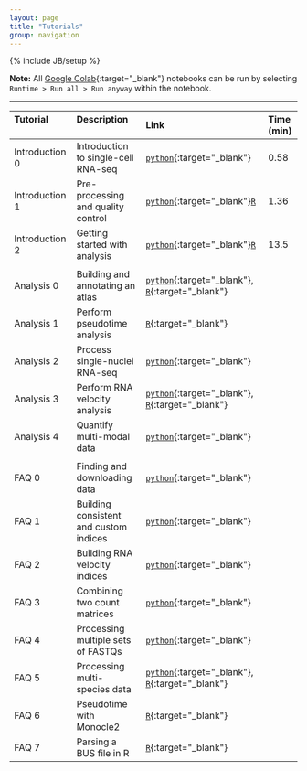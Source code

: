```yaml
---
layout: page
title: "Tutorials"
group: navigation
---
```


{% include JB/setup %}

**Note:** All [Google Colab](https://colab.research.google.com/notebooks/basic_features_overview.ipynb){:target="_blank"} notebooks can be run by selecting `Runtime > Run all > Run anyway` within the notebook.

---

| Tutorial &nbsp; &nbsp; &nbsp; &nbsp; &nbsp; &nbsp; &nbsp; &nbsp; &nbsp; &nbsp; | Description &nbsp; &nbsp; &nbsp; &nbsp; &nbsp; &nbsp; &nbsp; &nbsp; &nbsp; &nbsp;| Link &nbsp; &nbsp; &nbsp; &nbsp; &nbsp; &nbsp; &nbsp; &nbsp; &nbsp; &nbsp; | Time (min) |
|:-----|:------------|:---------|:----------|
|Introduction 0 | Introduction to single-cell RNA-seq | [`python`](https://colab.research.google.com/github/pachterlab/kallistobustools/blob/master/notebooks/Introduction_single_cell_RNA_seq.ipynb){:target="_blank"} | 0.58
|Introduction 1 | Pre-processing and quality control| [`python`](https://colab.research.google.com/github/pachterlab/kallistobustools/blob/master/notebooks/kb_1_minute_intro.ipynb){:target="_blank"}[`R`](https://colab.research.google.com/github/pachterlab/kallistobustools/blob/master/notebooks/kb_QC.ipynb) | 1.36
|Introduction 2 | Getting started with analysis | [`python`](https://colab.research.google.com/github/pachterlab/kallistobustools/blob/master/notebooks/kb_standard.ipynb){:target="_blank"}[`R`](https://colab.research.google.com/github/pachterlab/kallistobustools/blob/master/notebooks/kb_basic_analysis.ipynb)  | 13.5
||||
|Analysis 0 | Building and annotating an atlas | [`python`](https://colab.research.google.com/github/pachterlab/kallistobustools/blob/master/notebooks/kb_atlas_annotation_Scanpy.ipynb){:target="_blank"}, [`R`](https://colab.research.google.com/github/pachterlab/kallistobustools/blob/master/notebooks/kb_atlas_annotation_Seurat.ipynb){:target="_blank"} |
| Analysis 1 | Perform pseudotime analysis | [`R`](https://colab.research.google.com/github/pachterlab/kallistobustools/blob/master/notebooks/kb_slingshot.ipynb#scrollTo=Thbf0wBfnMb_){:target="_blank"}|
| Analysis 2 | Process single-nuclei RNA-seq | [`python`](https://colab.research.google.com/github/pachterlab/kallistobustools/blob/master/notebooks/kb_single_nucleus.ipynb){:target="_blank"}|
| Analysis 3 | Perform RNA velocity analysis | [`python`](https://colab.research.google.com/github/pachterlab/kallistobustools/blob/master/notebooks/kb_velocity.ipynb){:target="_blank"}, [`R`](https://bustools.github.io/BUS_notebooks_R/velocity.html){:target="_blank"}|
| Analysis 4 | Quantify multi-modal data | [`python`](https://colab.research.google.com/github/pachterlab/kallistobustools/blob/master/notebooks/kb_kite.ipynb){:target="_blank"}|
||||
| FAQ 0 | Finding and downloading data | [`python`](https://colab.research.google.com/github/pachterlab/kallistobustools/blob/master/notebooks/data_download.ipynb){:target="_blank"}|
| FAQ 1 | Building consistent and custom indices | [`python`](https://colab.research.google.com/github/pachterlab/kallistobustools/blob/master/notebooks/kb_transcriptome_index.ipynb){:target="_blank"} |
| FAQ 2 | Building RNA velocity indices | [`python`](https://colab.research.google.com/github/pachterlab/kallistobustools/blob/master/notebooks/kb_velocity_index.ipynb){:target="_blank"}|
| FAQ 3 | Combining two count matrices | [`python`](https://colab.research.google.com/github/pachterlab/kallistobustools/blob/master/notebooks/kb_aggregating_count_matrices.ipynb){:target="_blank"}|
| FAQ 4 | Processing multiple sets of FASTQs | [`python`](https://colab.research.google.com/github/pachterlab/kallistobustools/blob/master/notebooks/kb_multiple_files.ipynb){:target="_blank"} |
| FAQ 5 | Processing multi-species data | [`python`](https://colab.research.google.com/github/pachterlab/kallistobustools/blob/master/notebooks/kb_species_mixing.ipynb){:target="_blank"}, [`R`](https://colab.research.google.com/github/pachterlab/kallistobustools/blob/master/notebooks/kb_mixed_species_10x_v2.ipynb){:target="_blank"} |
| FAQ 6 | Pseudotime with Monocle2 | [`R`](https://colab.research.google.com/github/pachterlab/kallistobustools/blob/master/notebooks/kb_monocle2.ipynb){:target="_blank"} | 
| FAQ 7 | Parsing a BUS file in R | [`R`](https://bustools.github.io/BUS_notebooks_R/10xv3.html){:target="_blank"} |
